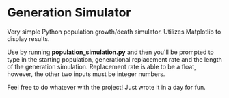 # Generation Simulator

Very simple Python population growth/death simulator. Utilizes Matplotlib to display results.

Use by running __population_simulation.py__ and then you'll be prompted to type in the starting population, generational replacement rate and the length of the generation simulation. Replacement rate is able to be a float, however, the other two inputs must be integer numbers.

Feel free to do whatever with the project! Just wrote it in a day for fun.
